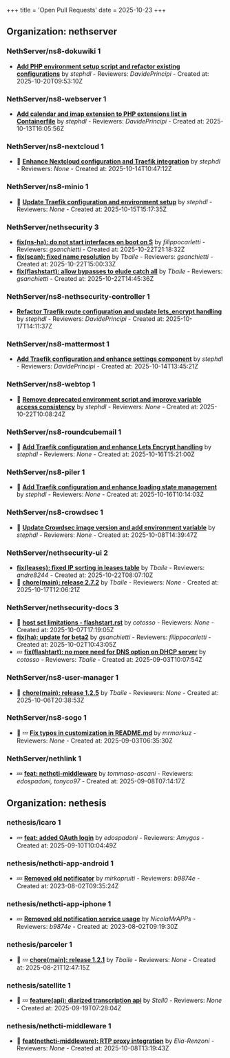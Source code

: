 +++
title = 'Open Pull Requests'
date = 2025-10-23
+++

## Organization: nethserver

### NethServer/ns8-dokuwiki 1 

-   **[Add PHP environment setup script and refactor existing configurations](https://github.com/NethServer/ns8-dokuwiki/pull/52)** by *stephdl* - Reviewers: *DavidePrincipi* - Created at: 2025-10-20T09:53:10Z

### NethServer/ns8-webserver 1 

-   **[Add calendar and imap extension to PHP extensions list in Containerfile](https://github.com/NethServer/ns8-webserver/pull/108)** by *stephdl* - Reviewers: *DavidePrincipi* - Created at: 2025-10-13T16:05:56Z

### NethServer/ns8-nextcloud 1 

- :eyes:  **[Enhance Nextcloud configuration and Traefik integration](https://github.com/NethServer/ns8-nextcloud/pull/160)** by *stephdl* - Reviewers: *None* - Created at: 2025-10-14T10:47:12Z

### NethServer/ns8-minio 1 

- :eyes:  **[Update Traefik configuration and environment setup](https://github.com/NethServer/ns8-minio/pull/14)** by *stephdl* - Reviewers: *None* - Created at: 2025-10-15T15:17:35Z

### NethServer/nethsecurity 3 

-   **[fix(ns-ha): do not start interfaces on boot on S](https://github.com/NethServer/nethsecurity/pull/1407)** by *filippocarletti* - Reviewers: *gsanchietti* - Created at: 2025-10-22T21:18:32Z
-   **[fix(scan): fixed name resolution](https://github.com/NethServer/nethsecurity/pull/1406)** by *Tbaile* - Reviewers: *gsanchietti* - Created at: 2025-10-22T15:00:33Z
-   **[fix(flashstart): allow bypasses to elude catch all](https://github.com/NethServer/nethsecurity/pull/1405)** by *Tbaile* - Reviewers: *gsanchietti* - Created at: 2025-10-22T14:45:36Z

### NethServer/ns8-nethsecurity-controller 1 

-   **[Refactor Traefik route configuration and update lets_encrypt handling](https://github.com/NethServer/ns8-nethsecurity-controller/pull/121)** by *stephdl* - Reviewers: *DavidePrincipi* - Created at: 2025-10-17T14:11:37Z

### NethServer/ns8-mattermost 1 

-   **[Add Traefik configuration and enhance settings component](https://github.com/NethServer/ns8-mattermost/pull/119)** by *stephdl* - Reviewers: *DavidePrincipi* - Created at: 2025-10-14T13:45:21Z

### NethServer/ns8-webtop 1 

- :eyes:  **[Remove deprecated environment script and improve variable access consistency](https://github.com/NethServer/ns8-webtop/pull/162)** by *stephdl* - Reviewers: *None* - Created at: 2025-10-22T10:08:24Z

### NethServer/ns8-roundcubemail 1 

- :eyes:  **[Add Traefik configuration and enhance Lets Encrypt handling](https://github.com/NethServer/ns8-roundcubemail/pull/59)** by *stephdl* - Reviewers: *None* - Created at: 2025-10-16T15:21:00Z

### NethServer/ns8-piler 1 

- :eyes:  **[Add Traefik configuration and enhance loading state management](https://github.com/NethServer/ns8-piler/pull/48)** by *stephdl* - Reviewers: *None* - Created at: 2025-10-16T10:14:03Z

### NethServer/ns8-crowdsec 1 

- :eyes:  **[Update Crowdsec image version and add environment variable](https://github.com/NethServer/ns8-crowdsec/pull/100)** by *stephdl* - Reviewers: *None* - Created at: 2025-10-08T14:39:47Z

### NethServer/nethsecurity-ui 2 

-   **[fix(leases): fixed IP sorting in leases table](https://github.com/NethServer/nethsecurity-ui/pull/660)** by *Tbaile* - Reviewers: *andre8244* - Created at: 2025-10-22T08:07:10Z
- :eyes:  **[chore(main): release 2.7.2](https://github.com/NethServer/nethsecurity-ui/pull/659)** by *Tbaile* - Reviewers: *None* - Created at: 2025-10-17T12:06:21Z

### NethServer/nethsecurity-docs 3 

- :eyes:  **[host set limitations -  flashstart.rst](https://github.com/NethServer/nethsecurity-docs/pull/211)** by *cotosso* - Reviewers: *None* - Created at: 2025-10-07T17:19:05Z
-   **[fix(ha): update for beta2](https://github.com/NethServer/nethsecurity-docs/pull/208)** by *gsanchietti* - Reviewers: *filippocarletti* - Created at: 2025-10-02T10:43:05Z
-  :zzz: **[fix(flashtart): no more need for DNS option on DHCP server](https://github.com/NethServer/nethsecurity-docs/pull/204)** by *cotosso* - Reviewers: *Tbaile* - Created at: 2025-09-03T10:07:54Z

### NethServer/ns8-user-manager 1 

- :eyes:  **[chore(main): release 1.2.5](https://github.com/NethServer/ns8-user-manager/pull/134)** by *Tbaile* - Reviewers: *None* - Created at: 2025-10-06T20:38:53Z

### NethServer/ns8-sogo 1 

- :eyes: :zzz: **[Fix typos in customization in README.md](https://github.com/NethServer/ns8-sogo/pull/44)** by *mrmarkuz* - Reviewers: *None* - Created at: 2025-09-03T06:35:30Z

### NethServer/nethlink 1 

-  :zzz: **[feat: nethcti-middleware](https://github.com/NethServer/nethlink/pull/72)** by *tommaso-ascani* - Reviewers: *edospadoni, tonyco97* - Created at: 2025-09-08T07:14:17Z

## Organization: nethesis

### nethesis/icaro 1 

-  :zzz: **[feat: added OAuth login](https://github.com/nethesis/icaro/pull/200)** by *edospadoni* - Reviewers: *Amygos* - Created at: 2025-09-10T10:04:49Z

### nethesis/nethcti-app-android 1 

-  :zzz: **[Removed old notificator](https://github.com/nethesis/nethcti-app-android/pull/30)** by *mirkopruiti* - Reviewers: *b9874e* - Created at: 2023-08-02T09:35:24Z

### nethesis/nethcti-app-iphone 1 

-  :zzz: **[Removed old notification service usage](https://github.com/nethesis/nethcti-app-iphone/pull/37)** by *NicolaMrAPPs* - Reviewers: *b9874e* - Created at: 2023-08-02T09:19:30Z

### nethesis/parceler 1 

- :eyes: :zzz: **[chore(main): release 1.2.1](https://github.com/nethesis/parceler/pull/105)** by *Tbaile* - Reviewers: *None* - Created at: 2025-08-21T12:47:15Z

### nethesis/satellite 1 

- :eyes: :zzz: **[feature(api): diarized transcription api](https://github.com/nethesis/satellite/pull/4)** by *Stell0* - Reviewers: *None* - Created at: 2025-09-19T07:28:04Z

### nethesis/nethcti-middleware 1 

- :eyes:  **[feat(nethcti-middleware): RTP proxy integration](https://github.com/nethesis/nethcti-middleware/pull/4)** by *Elia-Renzoni* - Reviewers: *None* - Created at: 2025-10-08T13:19:43Z


